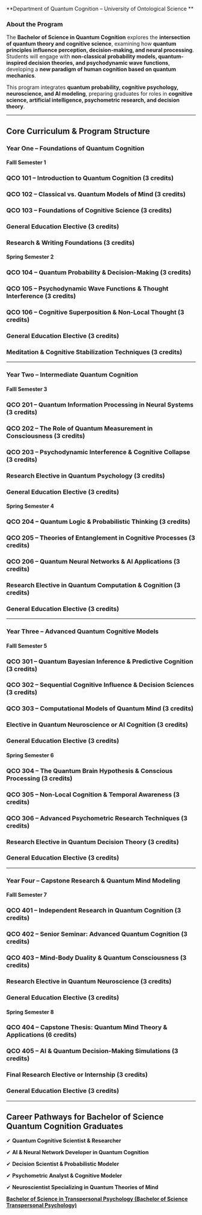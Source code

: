 **Department of Quantum Cognition – University of Ontological Science **

### **About the Program**

The **Bachelor of Science in Quantum Cognition** explores the **intersection of quantum theory and cognitive science**, examining how **quantum principles influence perception, decision-making, and neural processing**. Students will engage with **non-classical probability models, quantum-inspired decision theories, and psychodynamic wave functions**, developing a **new paradigm of human cognition based on quantum mechanics**.

This program integrates **quantum probability, cognitive psychology, neuroscience, and AI modeling**, preparing graduates for roles in **cognitive science, artificial intelligence, psychometric research, and decision theory**.
 
---

## **Core Curriculum & Program Structure**

### **Year One – Foundations of Quantum Cognition**

#### **Falll Semester 1**

### **QCO 101** – Introduction to Quantum Cognition (3 credits)

### **QCO 102** – Classical vs. Quantum Models of Mind (3 credits)

### **QCO 103** – Foundations of Cognitive Science (3 credits)

### **General Education Elective** (3 credits)

### **Research & Writing Foundations** (3 credits)

#### **Spring Semester 2**

### **QCO 104** – Quantum Probability & Decision-Making (3 credits)

### **QCO 105** – Psychodynamic Wave Functions & Thought Interference (3 credits)

### **QCO 106** – Cognitive Superposition & Non-Local Thought (3 credits)

### **General Education Elective** (3 credits)

### **Meditation & Cognitive Stabilization Techniques (3 credits)**

---

### **Year Two – Intermediate Quantum Cognition**

#### **Falll Semester 3**

### **QCO 201** – Quantum Information Processing in Neural Systems (3 credits)

### **QCO 202** – The Role of Quantum Measurement in Consciousness (3 credits)

### **QCO 203** – Psychodynamic Interference & Cognitive Collapse (3 credits)

### **Research Elective in Quantum Psychology** (3 credits)

### **General Education Elective** (3 credits)

#### **Spring Semester 4**

### **QCO 204** – Quantum Logic & Probabilistic Thinking (3 credits)

### **QCO 205** – Theories of Entanglement in Cognitive Processes (3 credits)

### **QCO 206** – Quantum Neural Networks & AI Applications (3 credits)

### **Research Elective in Quantum Computation & Cognition** (3 credits)

### **General Education Elective** (3 credits)

---

### **Year Three – Advanced Quantum Cognitive Models**

#### **Falll Semester 5**

### **QCO 301** – Quantum Bayesian Inference & Predictive Cognition (3 credits)

### **QCO 302** – Sequential Cognitive Influence & Decision Sciences (3 credits)

### **QCO 303** – Computational Models of Quantum Mind (3 credits)

### **Elective in Quantum Neuroscience or AI Cognition** (3 credits)

### **General Education Elective** (3 credits)

#### **Spring Semester 6**

### **QCO 304** – The Quantum Brain Hypothesis & Conscious Processing (3 credits)

### **QCO 305** – Non-Local Cognition & Temporal Awareness (3 credits)

### **QCO 306** – Advanced Psychometric Research Techniques (3 credits)

### **Research Elective in Quantum Decision Theory** (3 credits)

### **General Education Elective** (3 credits)

---

### **Year Four – Capstone Research & Quantum Mind Modeling**

#### **Falll Semester 7**

### **QCO 401** – Independent Research in Quantum Cognition (3 credits)

### **QCO 402** – Senior Seminar: Advanced Quantum Cognition (3 credits)

### **QCO 403** – Mind-Body Duality & Quantum Consciousness (3 credits)

### **Research Elective in Quantum Neuroscience** (3 credits)

### **General Education Elective** (3 credits)

#### **Spring Semester 8**

### **QCO 404** – Capstone Thesis: Quantum Mind Theory & Applications (6 credits)

### **QCO 405** – AI & Quantum Decision-Making Simulations (3 credits)

### **Final Research Elective or Internship** (3 credits)

### **General Education Elective** (3 credits)

---

## **Career Pathways for Bachelor of Science Quantum Cognition Graduates**

✔ **Quantum Cognitive Scientist & Researcher**

✔ **AI & Neural Network Developer in Quantum Cognition**

✔ **Decision Scientist & Probabilistic Modeler**

✔ **Psychometric Analyst & Cognitive Modeler**

✔ **Neuroscientist Specializing in Quantum Theories of Mind**

[**Bachelor of Science in Transpersonal Psychology (Bachelor of Science Transpersonal Psychology)**](https://www.notion.so/Bachelor-of-Science-in-Transpersonal-Psychology-B-Sc-Transpersonal-Psychology-18f2c2ffeee28086b209d17d0c3af254?pvs=21)